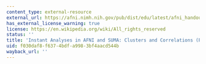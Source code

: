 ```yaml
---
content_type: external-resource
external_url: https://afni.nimh.nih.gov/pub/dist/edu/latest/afni_handouts/afni20_instastuff.pdf
has_external_license_warning: true
license: https://en.wikipedia.org/wiki/All_rights_reserved
status: ''
title: 'Instant Analyses in AFNI and SUMA: Clusters and Correlations (PDF)'
uid: f030daf8-f637-4bdf-a998-3bf4aacd544b
wayback_url: ''
---
```

